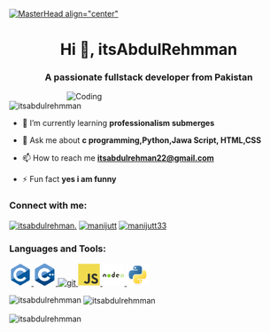 [![MasterHead align="center"](https://repository-images.githubusercontent.com/588181932/e36ec678-7984-4cdd-8e4c-a3932772ff8e)](https://itsAbdulRehmman.io)
<h1 align="center">Hi 👋,  itsAbdulRehmman</h1>
<h3 align="center">A passionate fullstack developer from Pakistan</h3>
<img align="right" alt="Coding" width="400" src="https://cdn.dribbble.com/users/1162077/screenshots/3848914/media/7ed7d5ca074b48b328150e5a231e8d1f.gif">

<p align="left"> <img src="https://komarev.com/ghpvc/?username=itsabdulrehmman&label=Profile%20views&color=0e75b6&style=flat" alt="itsabdulrehmman" /> </p>

 
- 🌱 I’m currently learning **professionalism submerges**

- 💬 Ask me about **c programming,Python,Jawa Script, HTML,CSS**

- 📫 How to reach me **itsabdulrehman22@gmail.com**

- ⚡ Fun fact **yes i am funny**

<h3 align="left">Connect with me:</h3>
<p align="left">
<a href="https://linkedin.com/in/itsabdulrehman." target="blank"><img align="center" src="https://raw.githubusercontent.com/rahuldkjain/github-profile-readme-generator/master/src/images/icons/Social/linked-in-alt.svg" alt="itsabdulrehman." height="30" width="40" /></a>
<a href="https://fb.com/manijutt" target="blank"><img align="center" src="https://raw.githubusercontent.com/rahuldkjain/github-profile-readme-generator/master/src/images/icons/Social/facebook.svg" alt="manijutt" height="30" width="40" /></a>
<a href="https://instagram.com/manijutt33" target="blank"><img align="center" src="https://raw.githubusercontent.com/rahuldkjain/github-profile-readme-generator/master/src/images/icons/Social/instagram.svg" alt="manijutt33" height="30" width="40" /></a>
</p>

<h3 align="left">Languages and Tools:</h3>
<p align="left"> <a href="https://www.cprogramming.com/" target="_blank" rel="noreferrer"> <img src="https://raw.githubusercontent.com/devicons/devicon/master/icons/c/c-original.svg" alt="c" width="40" height="40"/> </a> <a href="https://www.w3schools.com/cpp/" target="_blank" rel="noreferrer"> <img src="https://raw.githubusercontent.com/devicons/devicon/master/icons/cplusplus/cplusplus-original.svg" alt="cplusplus" width="40" height="40"/> </a> <a href="https://git-scm.com/" target="_blank" rel="noreferrer"> <img src="https://www.vectorlogo.zone/logos/git-scm/git-scm-icon.svg" alt="git" width="40" height="40"/> </a> <a href="https://developer.mozilla.org/en-US/docs/Web/JavaScript" target="_blank" rel="noreferrer"> <img src="https://raw.githubusercontent.com/devicons/devicon/master/icons/javascript/javascript-original.svg" alt="javascript" width="40" height="40"/> </a> <a href="https://nodejs.org" target="_blank" rel="noreferrer"> <img src="https://raw.githubusercontent.com/devicons/devicon/master/icons/nodejs/nodejs-original-wordmark.svg" alt="nodejs" width="40" height="40"/> </a> <a href="https://www.python.org" target="_blank" rel="noreferrer"> <img src="https://raw.githubusercontent.com/devicons/devicon/master/icons/python/python-original.svg" alt="python" width="40" height="40"/> </a> </p>

<p><img align="left" src="https://github-readme-stats.vercel.app/api/top-langs?username=itsabdulrehmman&show_icons=true&locale=en&layout=compact" alt="itsabdulrehmman" /></p>

<p>&nbsp;<img align="center" src="https://github-readme-stats.vercel.app/api?username=itsabdulrehmman&show_icons=true&locale=en" alt="itsabdulrehmman" /></p>

<p><img align="center" src="https://github-readme-streak-stats.herokuapp.com/?user=itsabdulrehmman&" alt="itsabdulrehmman" /></p>

